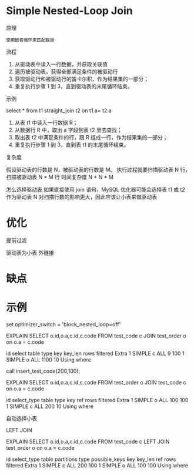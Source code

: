 
# Simple Nested-Loop Join

原理

	使用嵌套循环来匹配数据

流程

1. 从驱动表中读入一行数据，并获取关联值
2. 遍历被驱动表，获得全部满足条件的被驱动行
3. 获取驱动行和被驱动行的笛卡尔积，作为结果集的一部分；
4. 重复执行步骤 1 到 3，直到驱动表的末尾循环结束。

示例

select * from t1 straight_join t2 on t1.a= t2.a 

1. 从表 t1 中读入一行数据 R； 
2. 从数据行 R 中，取出 a 字段到表 t2 里去查找； 
3. 取出表 t2 中满足条件的行，跟 R 组成一行，作为结果集的一部分； 
4. 重复执行步骤 1 到 3，直到表 t1 的末尾循环结束。

复杂度

假设驱动表的行数是 N，被驱动表的行数是 M。
执行过程就要扫描驱动表 N 行，扫描被驱动表 N * M 行
时间复杂度 N + N * M  


怎么选择驱动表
如果直接使用 join 语句，MySQL 优化器可能会选择表 t1 或 t2 作为驱动表
N 对扫描行数的影响更大，因此应该让小表来做驱动表



# 优化

提前过滤

驱动表为小表
外链接

# 缺点


# 示例

set optimizer_switch = 'block_nested_loop=off'

EXPLAIN	
SELECT o.id,o.a,c.id,c.code
FROM test_code c
JOIN test_order o
on o.a = c.code


id	select	table	type	key	key_len	rows	filtered	Extra
1	SIMPLE	c		ALL					9		100	
1	SIMPLE	o		ALL					1100	10	Using where


call insert_test_code(200,100);

EXPLAIN	
SELECT o.id,o.a,c.id,c.code
FROM test_order o
JOIN test_code c
on o.a = c.code

id	select_type	table	type	key		ref	rows	filtered	Extra
1	SIMPLE		o		ALL					100		100	
1	SIMPLE		c		ALL					200	10	Using where

自动选择小表



LEFT JOIN


EXPLAIN	
SELECT o.id,o.a,c.id,c.code
FROM test_code c
LEFT JOIN test_order o
on o.a = c.code

id	select_type	table	partitions	type	possible_keys	key	key_len	ref	rows	filtered	Extra
1	SIMPLE	c		ALL					200	100	
1	SIMPLE	o		ALL					100	100	Using where












  

